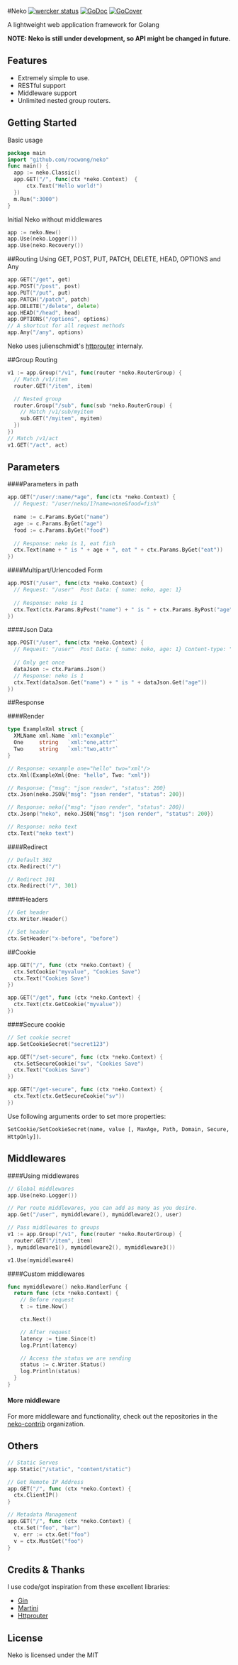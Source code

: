 #Neko
[![wercker status](https://app.wercker.com/status/2ab4b79cf2d418606e884c5d98d1ec0d/s "wercker status")](https://app.wercker.com/project/bykey/2ab4b79cf2d418606e884c5d98d1ec0d)
[![GoDoc](http://img.shields.io/badge/go-documentation-blue.svg?style=flat-square)](https://godoc.org/github.com/rocwong/neko)
[![GoCover](http://gocover.io/_badge/github.com/rocwong/neko)](http://gocover.io/github.com/rocwong/neko)



A lightweight web application framework for Golang

**NOTE: Neko is still under development, so API might be changed in future.**

## Features

* Extremely simple to use.
* RESTful support
* Middleware support
* Unlimited nested group routers.

## Getting Started
Basic usage
~~~go
package main
import "github.com/rocwong/neko"
func main() {
  app := neko.Classic()
  app.GET("/", func(ctx *neko.Context)  {
      ctx.Text("Hello world!")
  })
  m.Run(":3000")
}
~~~
Initial Neko without middlewares
~~~go
app := neko.New()
app.Use(neko.Logger())
app.Use(neko.Recovery())
~~~

##Routing
Using GET, POST, PUT, PATCH, DELETE, HEAD, OPTIONS and Any
~~~go
app.GET("/get", get)
app.POST("/post", post)
app.PUT("/put", put)
app.PATCH("/patch", patch)
app.DELETE("/delete", delete)
app.HEAD("/head", head)
app.OPTIONS("/options", options)
// A shortcut for all request methods
app.Any("/any", options)
~~~
Neko uses julienschmidt's [httprouter](https://github.com/julienschmidt/httprouter) internaly.


##Group Routing
~~~go
v1 := app.Group("/v1", func(router *neko.RouterGroup) {
  // Match /v1/item
  router.GET("/item", item)

  // Nested group
  router.Group("/sub", func(sub *neko.RouterGroup) {
    // Match /v1/sub/myitem
    sub.GET("/myitem", myitem)
  })
})
// Match /v1/act
v1.GET("/act", act)
~~~

## Parameters

####Parameters in path
~~~go
app.GET("/user/:name/*age", func(ctx *neko.Context) {
  // Request: "/user/neko/1?name=none&food=fish"
  
  name := c.Params.ByGet("name")
  age := c.Params.ByGet("age")
  food := c.Params.ByGet("food")
  
  // Response: neko is 1, eat fish
  ctx.Text(name + " is " + age + ", eat " + ctx.Params.ByGet("eat"))
})
~~~

####Multipart/Urlencoded Form
~~~go
app.POST("/user", func(ctx *neko.Context) {
  // Request: "/user"  Post Data: { name: neko, age: 1}
  
  // Response: neko is 1
  ctx.Text(ctx.Params.ByPost("name") + " is " + ctx.Params.ByPost("age"))
})
~~~

####Json Data
~~~go
app.POST("/user", func(ctx *neko.Context) {
  // Request: "/user"  Post Data: { name: neko, age: 1} Content-type: "application/json"
  
  // Only get once
  dataJson := ctx.Params.Json()
  // Response: neko is 1
  ctx.Text(dataJson.Get("name") + " is " + dataJson.Get("age"))
})
~~~

##Response

####Render
~~~go
type ExampleXml struct {
  XMLName xml.Name `xml:"example"`
  One     string   `xml:"one,attr"`
  Two     string   `xml:"two,attr"`
}

// Response: <example one="hello" two="xml"/>
ctx.Xml(ExampleXml{One: "hello", Two: "xml"})
~~~

~~~go
// Response: {"msg": "json render", "status": 200}
ctx.Json(neko.JSON{"msg": "json render", "status": 200})

// Response: neko({"msg": "json render", "status": 200})
ctx.Jsonp("neko", neko.JSON{"msg": "json render", "status": 200})

// Response: neko text
ctx.Text("neko text")
~~~

####Redirect
~~~go
// Default 302
ctx.Redirect("/")

// Redirect 301
ctx.Redirect("/", 301)
~~~

####Headers
~~~go
// Get header
ctx.Writer.Header()

// Set header
ctx.SetHeader("x-before", "before")
~~~

##Cookie
~~~ go
app.GET("/", func (ctx *neko.Context) {
  ctx.SetCookie("myvalue", "Cookies Save")
  ctx.Text("Cookies Save")
})

app.GET("/get", func (ctx *neko.Context) {
  ctx.Text(ctx.GetCookie("myvalue"))
})
~~~
####Secure cookie
~~~ go
// Set cookie secret
app.SetCookieSecret("secret123")

app.GET("/set-secure", func (ctx *neko.Context) {
  ctx.SetSecureCookie("sv", "Cookies Save")
  ctx.Text("Cookies Save")
})

app.GET("/get-secure", func (ctx *neko.Context) {
  ctx.Text(ctx.GetSecureCookie("sv"))
})

~~~
Use following arguments order to set more properties:

`SetCookie/SetCookieSecret(name, value [, MaxAge, Path, Domain, Secure, HttpOnly])`.

## Middlewares

####Using middlewares
~~~go
// Global middlewares
app.Use(neko.Logger())

// Per route middlewares, you can add as many as you desire.
app.Get("/user", mymiddleware(), mymiddleware2(), user)

// Pass middlewares to groups
v1 := app.Group("/v1", func(router *neko.RouterGroup) {
  router.GET("/item", item)
}, mymiddleware1(), mymiddleware2(), mymiddleware3())

v1.Use(mymiddleware4)
~~~

####Custom middlewares
~~~go
func mymiddleware() neko.HandlerFunc {
  return func (ctx *neko.Context) {
    // Before request
    t := time.Now()

    ctx.Next()

    // After request
    latency := time.Since(t)
    log.Print(latency)

    // Access the status we are sending
    status := c.Writer.Status()
    log.Println(status)
  }
}
~~~

#### More middleware
For more middleware and functionality, check out the repositories in the  [neko-contrib](https://github.com/neko-contrib) organization.

## Others
~~~go
// Static Serves
app.Static("/static", "content/static")

// Get Remote IP Address
app.GET("/", func (ctx *neko.Context) {
  ctx.ClientIP()
}

// Metadata Management
app.GET("/", func (ctx *neko.Context) {
  ctx.Set("foo", "bar")
  v, err := ctx.Get("foo")
  v = ctx.MustGet("foo")
}
~~~


## Credits & Thanks
I use code/got inspiration from these excellent libraries:

*  [Gin](https://github.com/gin-gonic/gin)
*  [Martini](https://github.com/go-martini/martini)
*  [Httprouter](https://github.com/julienschmidt/httprouter)


## License
Neko is licensed under the MIT